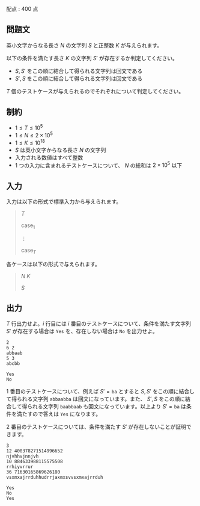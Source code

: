 配点 : $400$ 点

## 問題文

英小文字からなる長さ $N$ の文字列 $S$ と正整数 $K$ が与えられます。

以下の条件を満たす長さ $K$ の文字列 $S'$ が存在するか判定してください。

- $S, S'$ をこの順に結合して得られる文字列は回文である
- $S', S$ をこの順に結合して得られる文字列は回文である

$T$ 個のテストケースが与えられるのでそれぞれについて判定してください。

## 制約

- $1 \leq T \leq 10^5$
- $1 \leq N \leq 2 \times 10^5$
- $1 \leq K \leq 10^{18}$
- $S$ は英小文字からなる長さ $N$ の文字列
- 入力される数値はすべて整数
- $1$ つの入力に含まれるテストケースについて、 $N$ の総和は $2 \times 10^5$ 以下

## 入力

入力は以下の形式で標準入力から与えられます。

> $T$
> 
> $\mathrm{case}_1$
> 
> $\vdots$
> 
> $\mathrm{case}_T$

各ケースは以下の形式で与えられます。

> $N$ $K$
> 
> $S$

## 出力

$T$ 行出力せよ。$i$ 行目には $i$ 番目のテストケースについて、条件を満たす文字列 $S'$ が存在する場合は `Yes` を、存在しない場合は `No` を出力せよ。

```input1
2
6 2
abbaab
5 3
abcbb
```

```output1
Yes
No
```

$1$ 番目のテストケースについて、例えば $S' = {}$`ba` とすると $S,S'$ をこの順に結合して得られる文字列 `abbaabba` は回文になっています。また、 $S',S$ をこの順に結合して得られる文字列 `baabbaab` も回文になっています。以上より $S' = {}$`ba` は条件を満たすので答えは `Yes` になります。

$2$ 番目のテストケースについては、条件を満たす $S'$ が存在しないことが証明できます。

```input2
3
12 400378271514996652
njvhhvjnnjvh
10 884633988115575508
rrhiyvrrur
36 71630165869626180
vsxmxajrrduhhudrrjaxmxsvvsxmxajrrduh
```

```output2
Yes
No
Yes
```